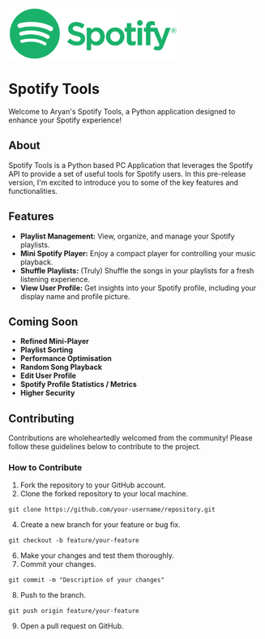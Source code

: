 <img height=100 src="https://github.com/aryanranderiya/AryansSpotifyTools/blob/main/spotify_logo.png" >

# Spotify Tools

Welcome to Aryan's Spotify Tools, a Python application designed to enhance your Spotify experience!

## About

Spotify Tools is a Python based PC Application that leverages the Spotify API to provide a set of useful tools for Spotify users. In this pre-release version, I'm excited to introduce you to some of the key features and functionalities.

## Features

- **Playlist Management:** View, organize, and manage your Spotify playlists.
- **Mini Spotify Player:** Enjoy a compact player for controlling your music playback.
- **Shuffle Playlists:** (Truly) Shuffle the songs in your playlists for a fresh listening experience.
- **View User Profile:** Get insights into your Spotify profile, including your display name and profile picture.

## Coming Soon

- **Refined Mini-Player**
- **Playlist Sorting**
- **Performance Optimisation**
- **Random Song Playback**
- **Edit User Profile**
- **Spotify Profile Statistics / Metrics**
- **Higher Security**

## Contributing

Contributions are wholeheartedly welcomed from the community! Please follow these guidelines below to contribute to the project.

### How to Contribute

1. Fork the repository to your GitHub account.
2. Clone the forked repository to your local machine.

```
git clone https://github.com/your-username/repository.git
```

4. Create a new branch for your feature or bug fix.
 
```
git checkout -b feature/your-feature
```

6. Make your changes and test them thoroughly.
7. Commit your changes.

```
git commit -m "Description of your changes"
```

8. Push to the branch.

```
git push origin feature/your-feature
```

9. Open a pull request on GitHub.
